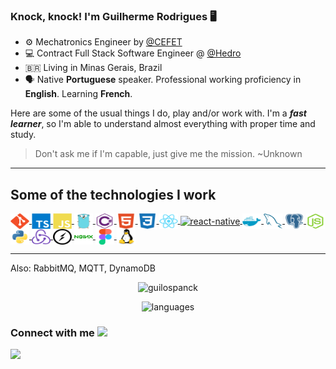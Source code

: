 ### Knock, knock! I'm Guilherme Rodrigues :desktop_computer:	

- ⚙️ Mechatronics Engineer by [@CEFET](https://www.divinopolis.cefetmg.br/)
- 💻 Contract Full Stack Software Engineer @ [@Hedro](https://hedro.com.br) <br>
- :brazil: Living in Minas Gerais, Brazil <br>
- 🗣️ Native <b>Portuguese</b> speaker. Professional working proficiency in <b>English</b>. Learning <b>French</b>.

Here are some of the usual things I do, play and/or work with. I'm a <b>*fast learner*</b>, so I'm able to understand almost everything with proper time and study.
> Don't ask me if I'm capable, just give me the mission.
> ~Unknown

---

## Some of the technologies I work

 <a href="https://git-scm.com/" rel="nofollow">
    <img align="center" alt="git" height="25" width="30" src="https://raw.githubusercontent.com/devicons/devicon/master/icons/git/git-original.svg" style="max-width: 100%;">
  </a>
   <a href="https://www.typescriptlang.org/" rel="nofollow">
    <img align="center" alt="typescript" height="25" width="30" src="https://raw.githubusercontent.com/devicons/devicon/master/icons/typescript/typescript-plain.svg" style="max-width: 100%;">
  </a>
 <a href="https://www.javascript.com/" rel="nofollow">
    <img align="center" alt="javascript" height="25" width="30" src="https://raw.githubusercontent.com/devicons/devicon/master/icons/javascript/javascript-plain.svg" style="max-width: 100%;">
  </a>
  <a href="https://go.dev/" rel="nofollow">
    <img align="center" alt="go" height="25" width="30" src="https://raw.githubusercontent.com/devicons/devicon/master/icons/go/go-original.svg" style="max-width: 100%;">
  </a>
 <a href="https://docs.microsoft.com/pt-br/dotnet/csharp/" rel="nofollow">
    <img align="center" alt="csharp" height="25" width="30" src="https://raw.githubusercontent.com/devicons/devicon/master/icons/csharp/csharp-line.svg" style="max-width: 100%;">
  </a>
 <a href="https://html.spec.whatwg.org/multipage/" rel="nofollow">
    <img align="center" alt="html5" height="25" width="30" src="https://raw.githubusercontent.com/devicons/devicon/master/icons/html5/html5-plain.svg" style="max-width: 100%;">
  </a>
  <a href="https://www.w3.org/TR/css3-roadmap/" rel="nofollow">
    <img align="center" alt="css3" height="25" width="30" src="https://raw.githubusercontent.com/devicons/devicon/master/icons/css3/css3-plain.svg" style="max-width: 100%;">
  </a>
  <a href="https://reactjs.org/" rel="nofollow">
    <img align="center" alt="react" height="25" width="30" src="https://raw.githubusercontent.com/devicons/devicon/master/icons/react/react-original.svg" style="max-width: 100%;">
  </a>
  <a href="https://reactnative.dev/" rel="nofollow">
    <img align="center" alt="react-native" height="25" width="30" src="https://camo.githubusercontent.com/5e971de82dbf6983f5f37430e10abac80b0855b991c22a922f82e7a9d65a94eb/68747470733a2f2f63646e2e6a7364656c6976722e6e65742f67682f64657669636f6e732f64657669636f6e2f69636f6e732f616e64726f69642f616e64726f69642d6f726967696e616c2e737667" data-canonical-src="https://cdn.jsdelivr.net/gh/devicons/devicon/icons/android/android-original.svg" style="max-width: 100%;">
  </a>
  <a href="https://www.docker.com/" rel="nofollow">
    <img align="center" alt="docker" height="25" width="30" src="https://raw.githubusercontent.com/devicons/devicon/master/icons/docker/docker-plain.svg" style="max-width: 100%;">
  </a>
  <a href="https://www.mysql.com/" rel="nofollow">
    <img align="center" alt="mysql" height="25" width="30" src="https://raw.githubusercontent.com/devicons/devicon/master/icons/mysql/mysql-original.svg" style="max-width: 100%;">
  </a>
  <a href="https://www.postgresql.org/" rel="nofollow">
    <img align="center" alt="postgresql" height="25" width="30" src="https://raw.githubusercontent.com/devicons/devicon/master/icons/postgresql/postgresql-plain.svg" style="max-width: 100%;">
  </a>
  <a href="https://nodejs.org/en/" rel="nofollow">
    <img align="center" alt="nodejs" height="25" width="30" src="https://raw.githubusercontent.com/devicons/devicon/master/icons/nodejs/nodejs-original.svg" style="max-width: 100%;">
  </a> 
  <a href="https://www.python.org/" rel="nofollow">
    <img align="center" alt="nodejs" height="25" width="30" src="https://raw.githubusercontent.com/devicons/devicon/master/icons/python/python-original.svg" style="max-width: 100%;">
  </a>
  <a href="https://redux.js.org/" rel="nofollow">
    <img align="center" alt="nodejs" height="25" width="30" src="https://raw.githubusercontent.com/devicons/devicon/master/icons/redux/redux-original.svg" style="max-width: 100%;">
  </a> 
  <a href="https://socket.io/" rel="nofollow">
    <img align="center" alt="nodejs" height="25" width="30" src="https://raw.githubusercontent.com/devicons/devicon/master/icons/socketio/socketio-original.svg" style="max-width: 100%;">
  </a> 
  <a href="https://www.nginx.com/" rel="nofollow">
    <img align="center" alt="nodejs" height="25" width="30" src="https://raw.githubusercontent.com/devicons/devicon/master/icons/nginx/nginx-original.svg" style="max-width: 100%;">
  </a>
  <a href="https://www.figma.com/" rel="nofollow">
    <img align="center" alt="nodejs" height="25" width="30" src="https://raw.githubusercontent.com/devicons/devicon/master/icons/figma/figma-original.svg" style="max-width: 100%;">
  </a>
  <a href="https://www.linux.org/" rel="nofollow">
    <img align="center" alt="nodejs" height="25" width="30" src="https://raw.githubusercontent.com/devicons/devicon/master/icons/linux/linux-original.svg" style="max-width: 100%;">
  </a>
  
  ----
Also: RabbitMQ, MQTT, DynamoDB

 <p align="center">
 <img src="https://github-readme-stats.vercel.app/api?username=guilospanck&count_private=true&theme=midnight-purple&show_icons=true" alt="guilospanck"/> 
 </p>
 
 <p align="center">
 <img src="https://github-readme-stats.vercel.app/api/top-langs/?username=guilospanck&layout=compact&theme=midnight-purple" alt="languages" />
 </p>
 


 
### Connect with me <img src=https://github.com/TheDudeThatCode/TheDudeThatCode/blob/master/Assets/Earth.gif width="25">

<a href="https://www.linkedin.com/in/guilhermerpereira/">
 <img src="https://cdn-icons-png.flaticon.com/512/174/174857.png" width="25" />
</a>


